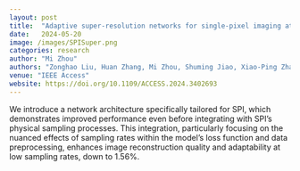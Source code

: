 ```yaml
---
layout: post
title:  "Adaptive super-resolution networks for single-pixel imaging at ultra-low sampling rates"
date:   2024-05-20 
image: /images/SPISuper.png
categories: research
author: "Mi Zhou"
authors: "Zonghao Liu, Huan Zhang, Mi Zhou, Shuming Jiao, Xiao-Ping Zhang , and Zihan Geng"
venue: "IEEE Access"
website: https://doi.org/10.1109/ACCESS.2024.3402693
---
```

 We introduce a network architecture specifically tailored for SPI, which demonstrates improved performance even before integrating with SPI’s physical sampling processes. This integration, particularly focusing on the nuanced effects of sampling rates within the model’s loss function and data preprocessing, enhances image reconstruction quality and adaptability at low sampling rates, down to 1.56%. 